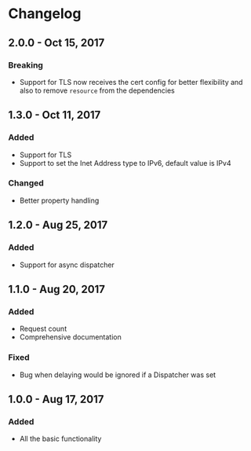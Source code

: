 # Changelog

## 2.0.0 - Oct 15, 2017
### Breaking
- Support for TLS now receives the cert config for better flexibility
and also to remove `resource` from the dependencies

## 1.3.0 - Oct 11, 2017
### Added
- Support for TLS
- Support to set the Inet Address type to IPv6, default value is IPv4

### Changed
- Better property handling

## 1.2.0 - Aug 25, 2017
### Added
- Support for async dispatcher

## 1.1.0 - Aug 20, 2017
### Added
- Request count
- Comprehensive documentation

### Fixed
- Bug when delaying would be ignored if a Dispatcher was set

## 1.0.0 - Aug 17, 2017
### Added
- All the basic functionality